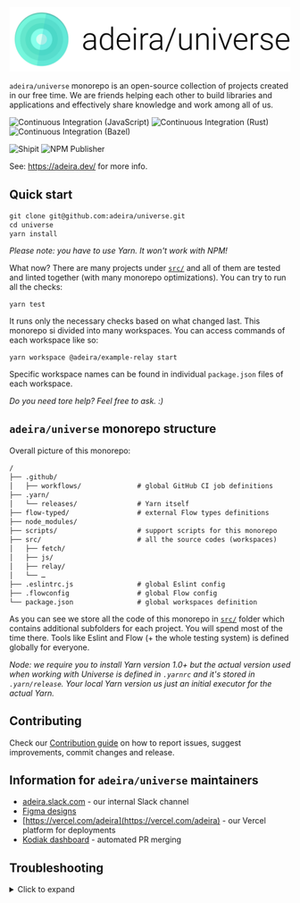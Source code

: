 [![Adeira logo](/src/adeira.dev/static/img/logo-banner.png)](https://adeira.dev/)

`adeira/universe` monorepo is an open-source collection of projects created in our free time. We are friends helping each other to build libraries and applications and effectively share knowledge and work among all of us.

![Continuous Integration (JavaScript)](<https://github.com/adeira/universe/workflows/Continuous%20Integration%20(JavaScript)/badge.svg>) ![Continuous Integration (Rust)](<https://github.com/adeira/universe/workflows/Continuous%20Integration%20(Rust)/badge.svg>) ![Continuous Integration (Bazel)](<https://github.com/adeira/universe/workflows/Continuous%20Integration%20(Bazel)/badge.svg>)

![Shipit](https://github.com/adeira/universe/workflows/Shipit/badge.svg) ![NPM Publisher](https://github.com/adeira/universe/workflows/NPM%20Publisher/badge.svg)

See: https://adeira.dev/ for more info.

## Quick start

```text
git clone git@github.com:adeira/universe.git
cd universe
yarn install
```

_Please note: you have to use Yarn. It won't work with NPM!_

What now? There are many projects under [`src/`](/src) and all of them are tested and linted together (with many monorepo optimizations). You can try to run all the checks:

```text
yarn test
```

It runs only the necessary checks based on what changed last. This monorepo si divided into many workspaces. You can access commands of each workspace like so:

```text
yarn workspace @adeira/example-relay start
```

Specific workspace names can be found in individual `package.json` files of each workspace.

_Do you need tore help? Feel free to ask. :)_

## `adeira/universe` monorepo structure

Overall picture of this monorepo:

```text
/
├── .github/
│   ├── workflows/              # global GitHub CI job definitions
├── .yarn/
│   └── releases/               # Yarn itself
├── flow-typed/                 # external Flow types definitions
├── node_modules/
├── scripts/                    # support scripts for this monorepo
├── src/                        # all the source codes (workspaces)
│   ├── fetch/
│   ├── js/
│   ├── relay/
│   └── …
├── .eslintrc.js                # global Eslint config
├── .flowconfig                 # global Flow config
└── package.json                # global workspaces definition
```

As you can see we store all the code of this monorepo in [`src/`](/src) folder which contains additional subfolders for each project. You will spend most of the time there. Tools like Eslint and Flow (+ the whole testing system) is defined globally for everyone.

_Node: we require you to install Yarn version 1.0+ but the actual version used when working with Universe is defined in `.yarnrc` and it's stored in `.yarn/release`. Your local Yarn version us just an initial executor for the actual Yarn._

## Contributing

Check our [Contribution guide](/.github/CONTRIBUTING.md) on how to report issues, suggest improvements, commit changes and release.

## Information for `adeira/universe` maintainers

- [adeira.slack.com](https://app.slack.com/) - our internal Slack channel
- [Figma designs](https://www.figma.com/file/bAVVTRg9w2vDJ1Hph82hky/Adeira)
- [https://vercel.com/adeira](https://vercel.com/adeira) - our Vercel platform for deployments
- [Kodiak dashboard](https://app.kodiakhq.com/) - automated PR merging

## Troubleshooting

<details>
<summary>Click to expand</summary>

Things go broken and sometimes it's difficult to understand what's going on. This section should help with these tricky problems. Please help us expand it as you go.

### When running tests

Problem (some unexpected Babel behavior which doesn't seem to be a code problem):

```text
TypeError: /adeira/universe/src/relay/.babelrc.js: Error while loading config - yield* (intermediate value)(intermediate value)(intermediate value)(intermediate value) is not iterable
```

```text
TypeError: [BABEL] /adeira/universe/src/sx/src/__tests__/StyleCollectorPseudoNode.test.js: (0 , _parser(...).parse) is not a function
```

Solution:

```text
yarn test-only --clearCache
```

You can also try to delete `node_modules/.cache/@babel/` folder.

---

Problem:

```text
node:internal/process/promises:218
          triggerUncaughtException(err, true /* fromPromise */);
          ^

[UnhandledPromiseRejection: This error originated either by throwing inside of an async function without a catch block, or by rejecting a promise which was not handled with .catch(). The promise rejected with the reason "Error: secret error ccc".] {
  code: 'ERR_UNHANDLED_REJECTION'
}
```

This happens on Node.js version 15 due to this Jest issue: https://github.com/facebook/jest/issues/10784

Solution: switch to later (LTS) Node.js version (`nvm use 14`) to see the full error message and run the test again.

</details>
